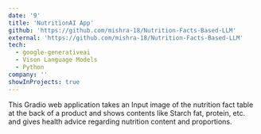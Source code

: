 ```yaml
---
date: '9'
title: 'NutritionAI App'
github: 'https://github.com/mishra-18/Nutrition-Facts-Based-LLM'
external: 'https://github.com/mishra-18/Nutrition-Facts-Based-LLM'
tech:
  - google-generativeai
  - Vison Language Models
  - Python
company: ''
showInProjects: true
---
```


This Gradio web application takes an Input image of the nutrition fact table at the back of a product and shows contents
like Starch fat, protein, etc. and gives health advice regarding nutrition content and proportions.
